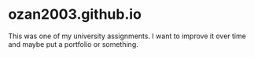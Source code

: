# ozan2003.github.io
This was one of my university assignments. I want to improve it over time and maybe put a portfolio or something.

